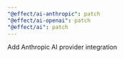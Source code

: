 ```yaml
---
"@effect/ai-anthropic": patch
"@effect/ai-openai": patch
"@effect/ai": patch
---
```


Add Anthropic AI provider integration
